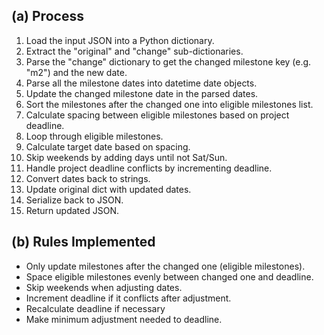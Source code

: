 ## (a) Process

1. Load the input JSON into a Python dictionary.
2. Extract the "original" and "change" sub-dictionaries.
3. Parse the "change" dictionary to get the changed milestone key (e.g. "m2") and the new date.
4. Parse all the milestone dates into datetime date objects.
5. Update the changed milestone date in the parsed dates.
6. Sort the milestones after the changed one into eligible milestones list.
7. Calculate spacing between eligible milestones based on project deadline.
8. Loop through eligible milestones.
9. Calculate target date based on spacing.
10. Skip weekends by adding days until not Sat/Sun.
11. Handle project deadline conflicts by incrementing deadline.
12. Convert dates back to strings.
13. Update original dict with updated dates.
14. Serialize back to JSON.
15. Return updated JSON.

## (b) Rules Implemented

- Only update milestones after the changed one (eligible milestones).
- Space eligible milestones evenly between changed one and deadline.
- Skip weekends when adjusting dates.
- Increment deadline if it conflicts after adjustment.
- Recalculate deadline if necessary
- Make minimum adjustment needed to deadline.
